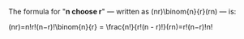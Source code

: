 
The formula for "**n choose r**" — written as (nr)\binom{n}{r}(rn​) — is:

(nr)=n!r!(n−r)!\binom{n}{r} = \frac{n!}{r!(n - r)!}(rn​)=r!(n−r)!n!​